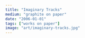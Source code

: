 ```yaml
---
title: "Imaginary Tracks"
medium: "graphite on paper"
date: "2006-01-01"
tags: ["works on paper"]
image: "art/imaginary-tracks.jpg"
---
```

